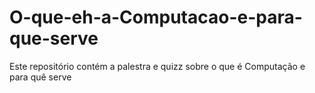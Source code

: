# O-que-eh-a-Computacao-e-para-que-serve
Este repositório contém a palestra e quizz sobre o que é Computação e para quê serve
